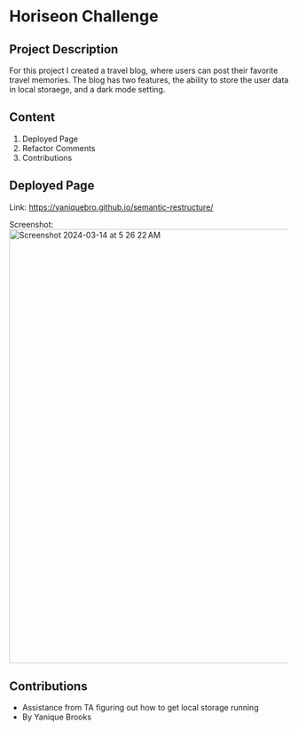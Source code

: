 # Horiseon Challenge 

## Project Description
For this project I created a travel blog, where users can post their favorite travel memories. The blog has two features, the ability to store the user data in local storaege, and a dark mode setting. 

## Content
1. Deployed Page
2. Refactor Comments
3. Contributions

## Deployed Page
Link: https://yaniquebro.github.io/semantic-restructure/

Screenshot:<img width="781" alt="Screenshot 2024-03-14 at 5 26 22 AM" src="https://github.com/yaniquebro/semantic-restructure/assets/158354516/e3806c93-6051-43e4-81ab-f4f7dbe3066b">


## Contributions 
* Assistance from TA figuring out how to get local storage running
* By Yanique Brooks
